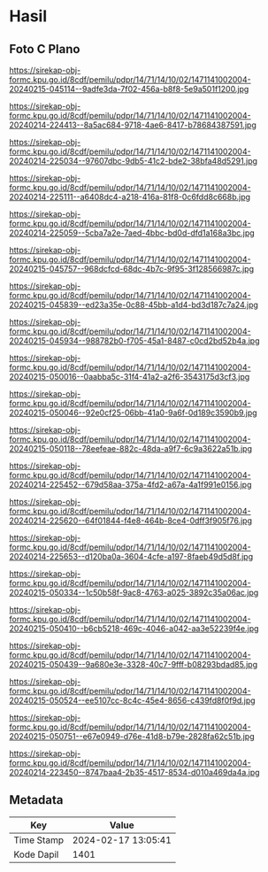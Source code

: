# Hasil

## Foto C Plano

https://sirekap-obj-formc.kpu.go.id/8cdf/pemilu/pdpr/14/71/14/10/02/1471141002004-20240215-045114--9adfe3da-7f02-456a-b8f8-5e9a501f1200.jpg

https://sirekap-obj-formc.kpu.go.id/8cdf/pemilu/pdpr/14/71/14/10/02/1471141002004-20240214-224413--8a5ac684-9718-4ae6-8417-b78684387591.jpg

https://sirekap-obj-formc.kpu.go.id/8cdf/pemilu/pdpr/14/71/14/10/02/1471141002004-20240214-225034--97607dbc-9db5-41c2-bde2-38bfa48d5291.jpg

https://sirekap-obj-formc.kpu.go.id/8cdf/pemilu/pdpr/14/71/14/10/02/1471141002004-20240214-225111--a6408dc4-a218-416a-81f8-0c6fdd8c668b.jpg

https://sirekap-obj-formc.kpu.go.id/8cdf/pemilu/pdpr/14/71/14/10/02/1471141002004-20240214-225059--5cba7a2e-7aed-4bbc-bd0d-dfd1a168a3bc.jpg

https://sirekap-obj-formc.kpu.go.id/8cdf/pemilu/pdpr/14/71/14/10/02/1471141002004-20240215-045757--968dcfcd-68dc-4b7c-9f95-3f128566987c.jpg

https://sirekap-obj-formc.kpu.go.id/8cdf/pemilu/pdpr/14/71/14/10/02/1471141002004-20240215-045839--ed23a35e-0c88-45bb-a1d4-bd3d187c7a24.jpg

https://sirekap-obj-formc.kpu.go.id/8cdf/pemilu/pdpr/14/71/14/10/02/1471141002004-20240215-045934--988782b0-f705-45a1-8487-c0cd2bd52b4a.jpg

https://sirekap-obj-formc.kpu.go.id/8cdf/pemilu/pdpr/14/71/14/10/02/1471141002004-20240215-050016--0aabba5c-31f4-41a2-a2f6-3543175d3cf3.jpg

https://sirekap-obj-formc.kpu.go.id/8cdf/pemilu/pdpr/14/71/14/10/02/1471141002004-20240215-050046--92e0cf25-06bb-41a0-9a6f-0d189c3590b9.jpg

https://sirekap-obj-formc.kpu.go.id/8cdf/pemilu/pdpr/14/71/14/10/02/1471141002004-20240215-050118--78eefeae-882c-48da-a9f7-6c9a3622a51b.jpg

https://sirekap-obj-formc.kpu.go.id/8cdf/pemilu/pdpr/14/71/14/10/02/1471141002004-20240214-225452--679d58aa-375a-4fd2-a67a-4a1f991e0156.jpg

https://sirekap-obj-formc.kpu.go.id/8cdf/pemilu/pdpr/14/71/14/10/02/1471141002004-20240214-225620--64f01844-f4e8-464b-8ce4-0dff3f905f76.jpg

https://sirekap-obj-formc.kpu.go.id/8cdf/pemilu/pdpr/14/71/14/10/02/1471141002004-20240214-225653--d120ba0a-3604-4cfe-a197-8faeb49d5d8f.jpg

https://sirekap-obj-formc.kpu.go.id/8cdf/pemilu/pdpr/14/71/14/10/02/1471141002004-20240215-050334--1c50b58f-9ac8-4763-a025-3892c35a06ac.jpg

https://sirekap-obj-formc.kpu.go.id/8cdf/pemilu/pdpr/14/71/14/10/02/1471141002004-20240215-050410--b6cb5218-469c-4046-a042-aa3e52239f4e.jpg

https://sirekap-obj-formc.kpu.go.id/8cdf/pemilu/pdpr/14/71/14/10/02/1471141002004-20240215-050439--9a680e3e-3328-40c7-9fff-b08293bdad85.jpg

https://sirekap-obj-formc.kpu.go.id/8cdf/pemilu/pdpr/14/71/14/10/02/1471141002004-20240215-050524--ee5107cc-8c4c-45e4-8656-c439fd8f0f9d.jpg

https://sirekap-obj-formc.kpu.go.id/8cdf/pemilu/pdpr/14/71/14/10/02/1471141002004-20240215-050751--e67e0949-d76e-41d8-b79e-2828fa62c51b.jpg

https://sirekap-obj-formc.kpu.go.id/8cdf/pemilu/pdpr/14/71/14/10/02/1471141002004-20240214-223450--8747baa4-2b35-4517-8534-d010a469da4a.jpg


## Metadata

| Key        | Value               |
| ---------- | ------------------- |
| Time Stamp | 2024-02-17 13:05:41 |
| Kode Dapil | 1401                |



